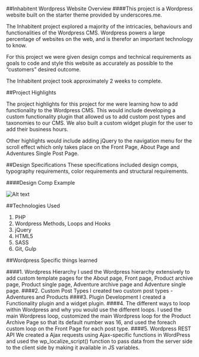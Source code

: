 ##Inhabitent Wordpress Website Overview
####This project is a Wordpress website built on the starter theme provided by underscores.me.  

The Inhabitent project explored a majority of the intricacies, behaviours and functionalities of the Wordpress CMS.  Wordpress powers a large percentage of websites on the web, and is therefor an important technology to know.  

For this project we were given design comps and technical requirements as goals to code and style this website as accurately as possible to the “customers” desired outcome. 

The Inhabitent project took approximately 2 weeks to complete. 

##Project Highlights

The project highlights for this project for me were learning how to add functionality to the Wordpress CMS.  This would include developing a custom functionality plugin that allowed us to add custom post types and taxonomies to our CMS.  We also built a custom widget plugin for the user to add their business hours.  

Other highlights would include adding jQuery to the navigation menu for the scroll effect which only takes place on the Front Page, About Page and Adventures Single Post Page.   


##Design Specifications 
These specifications included design comps, typography requirements, color requirements and structural requirements.  

####Design Comp Example

![Alt text](./themes/inhabitent-theme/images/comps/Homepage.png "Home Page")

##Technologies Used

1. PHP
2. Wordpress Methods, Loops and Hooks
3. jQuery 
4. HTML5
5. SASS
7. Git, Gulp

##Wordpress Specific things learned

####1. Wordpress Hierarchy
I used the Wordpress hierarchy extensively to add custom template pages for the About page, Front page, Product archive page, Product single page, Adventure archive page and Adventure single page. 
####2. Custom Post Types
I created two custom post types - Adventures and Products
####3. Plugin Development
I created a Functionality plugin and a widget plugin.
####4. The different ways to loop within Wordpress and why you would use the different loops.
I used the main Wordpress loop, customized the main Wordpress loop for the Product Archive Page so that its default number was 16, and used the foreach custom loop on the Front Page for each post type. 
####5. Wordpress REST API
We created a Ajax requests using Ajax-specific functions in WordPress and used the wp_localize_script() function to pass data from the server side to the client side by making it available in JS variables.  

